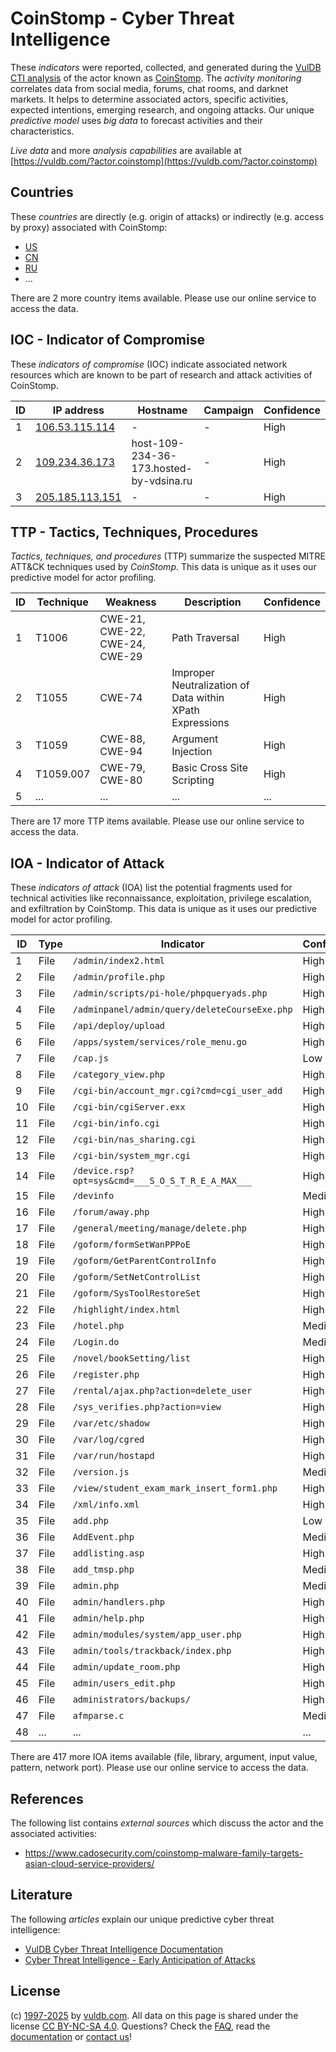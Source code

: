 # CoinStomp - Cyber Threat Intelligence

These _indicators_ were reported, collected, and generated during the [VulDB CTI analysis](https://vuldb.com/?kb.cti) of the actor known as [CoinStomp](https://vuldb.com/?actor.coinstomp). The _activity monitoring_ correlates data from social media, forums, chat rooms, and darknet markets. It helps to determine associated actors, specific activities, expected intentions, emerging research, and ongoing attacks. Our unique _predictive model_ uses _big data_ to forecast activities and their characteristics.

_Live data_ and more _analysis capabilities_ are available at [https://vuldb.com/?actor.coinstomp](https://vuldb.com/?actor.coinstomp)

## Countries

These _countries_ are directly (e.g. origin of attacks) or indirectly (e.g. access by proxy) associated with CoinStomp:

* [US](https://vuldb.com/?country.us)
* [CN](https://vuldb.com/?country.cn)
* [RU](https://vuldb.com/?country.ru)
* ...

There are 2 more country items available. Please use our online service to access the data.

## IOC - Indicator of Compromise

These _indicators of compromise_ (IOC) indicate associated network resources which are known to be part of research and attack activities of CoinStomp.

ID | IP address | Hostname | Campaign | Confidence
-- | ---------- | -------- | -------- | ----------
1 | [106.53.115.114](https://vuldb.com/?ip.106.53.115.114) | - | - | High
2 | [109.234.36.173](https://vuldb.com/?ip.109.234.36.173) | host-109-234-36-173.hosted-by-vdsina.ru | - | High
3 | [205.185.113.151](https://vuldb.com/?ip.205.185.113.151) | - | - | High

## TTP - Tactics, Techniques, Procedures

_Tactics, techniques, and procedures_ (TTP) summarize the suspected MITRE ATT&CK techniques used by _CoinStomp_. This data is unique as it uses our predictive model for actor profiling.

ID | Technique | Weakness | Description | Confidence
-- | --------- | -------- | ----------- | ----------
1 | T1006 | CWE-21, CWE-22, CWE-24, CWE-29 | Path Traversal | High
2 | T1055 | CWE-74 | Improper Neutralization of Data within XPath Expressions | High
3 | T1059 | CWE-88, CWE-94 | Argument Injection | High
4 | T1059.007 | CWE-79, CWE-80 | Basic Cross Site Scripting | High
5 | ... | ... | ... | ...

There are 17 more TTP items available. Please use our online service to access the data.

## IOA - Indicator of Attack

These _indicators of attack_ (IOA) list the potential fragments used for technical activities like reconnaissance, exploitation, privilege escalation, and exfiltration by CoinStomp. This data is unique as it uses our predictive model for actor profiling.

ID | Type | Indicator | Confidence
-- | ---- | --------- | ----------
1 | File | `/admin/index2.html` | High
2 | File | `/admin/profile.php` | High
3 | File | `/admin/scripts/pi-hole/phpqueryads.php` | High
4 | File | `/adminpanel/admin/query/deleteCourseExe.php` | High
5 | File | `/api/deploy/upload` | High
6 | File | `/apps/system/services/role_menu.go` | High
7 | File | `/cap.js` | Low
8 | File | `/category_view.php` | High
9 | File | `/cgi-bin/account_mgr.cgi?cmd=cgi_user_add` | High
10 | File | `/cgi-bin/cgiServer.exx` | High
11 | File | `/cgi-bin/info.cgi` | High
12 | File | `/cgi-bin/nas_sharing.cgi` | High
13 | File | `/cgi-bin/system_mgr.cgi` | High
14 | File | `/device.rsp?opt=sys&cmd=___S_O_S_T_R_E_A_MAX___` | High
15 | File | `/devinfo` | Medium
16 | File | `/forum/away.php` | High
17 | File | `/general/meeting/manage/delete.php` | High
18 | File | `/goform/formSetWanPPPoE` | High
19 | File | `/goform/GetParentControlInfo` | High
20 | File | `/goform/SetNetControlList` | High
21 | File | `/goform/SysToolRestoreSet` | High
22 | File | `/highlight/index.html` | High
23 | File | `/hotel.php` | Medium
24 | File | `/Login.do` | Medium
25 | File | `/novel/bookSetting/list` | High
26 | File | `/register.php` | High
27 | File | `/rental/ajax.php?action=delete_user` | High
28 | File | `/sys_verifies.php?action=view` | High
29 | File | `/var/etc/shadow` | High
30 | File | `/var/log/cgred` | High
31 | File | `/var/run/hostapd` | High
32 | File | `/version.js` | Medium
33 | File | `/view/student_exam_mark_insert_form1.php` | High
34 | File | `/xml/info.xml` | High
35 | File | `add.php` | Low
36 | File | `AddEvent.php` | Medium
37 | File | `addlisting.asp` | High
38 | File | `add_tmsp.php` | Medium
39 | File | `admin.php` | Medium
40 | File | `admin/handlers.php` | High
41 | File | `admin/help.php` | High
42 | File | `admin/modules/system/app_user.php` | High
43 | File | `admin/tools/trackback/index.php` | High
44 | File | `admin/update_room.php` | High
45 | File | `admin/users_edit.php` | High
46 | File | `administrators/backups/` | High
47 | File | `afmparse.c` | Medium
48 | ... | ... | ...

There are 417 more IOA items available (file, library, argument, input value, pattern, network port). Please use our online service to access the data.

## References

The following list contains _external sources_ which discuss the actor and the associated activities:

* https://www.cadosecurity.com/coinstomp-malware-family-targets-asian-cloud-service-providers/

## Literature

The following _articles_ explain our unique predictive cyber threat intelligence:

* [VulDB Cyber Threat Intelligence Documentation](https://vuldb.com/?kb.cti)
* [Cyber Threat Intelligence - Early Anticipation of Attacks](https://www.scip.ch/en/?labs.20201022)

## License

(c) [1997-2025](https://vuldb.com/?kb.changelog) by [vuldb.com](https://vuldb.com/?kb.about). All data on this page is shared under the license [CC BY-NC-SA 4.0](https://creativecommons.org/licenses/by-nc-sa/4.0/). Questions? Check the [FAQ](https://vuldb.com/?kb.faq), read the [documentation](https://vuldb.com/?kb) or [contact us](https://vuldb.com/?contact)!
